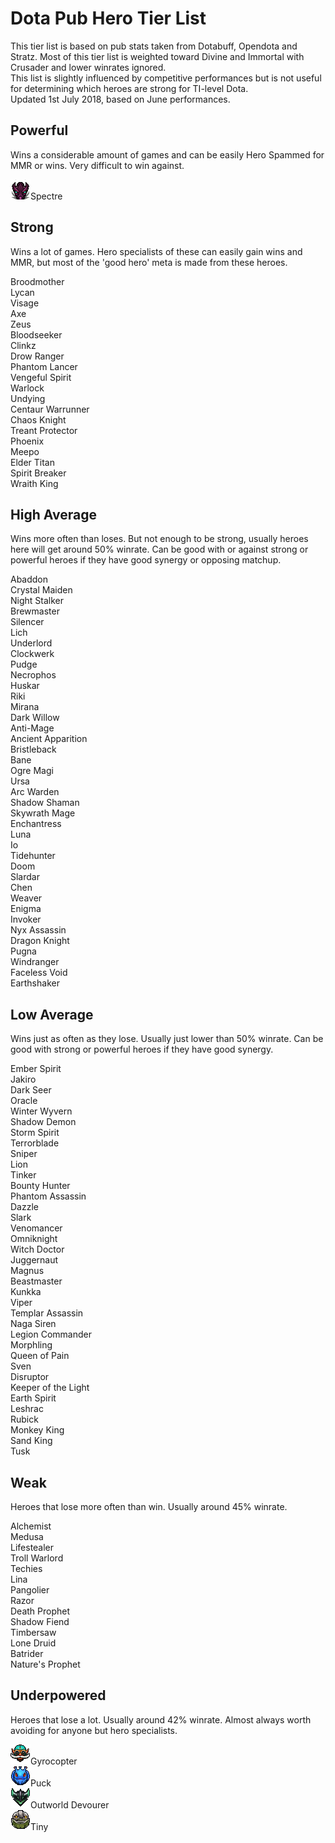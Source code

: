 # Dota Pub Hero Tier List
This tier list is based on pub stats taken from Dotabuff, Opendota and Stratz. Most of this tier list is weighted toward Divine and Immortal with Crusader and lower winrates ignored.  
This list is slightly influenced by competitive performances but is not useful for determining which heroes are strong for TI-level Dota.  
Updated 1st July 2018, based on June performances.
## Powerful
Wins a considerable amount of games and can be easily Hero Spammed for MMR or wins. Very difficult to win against.

![Spectre](/images/miniheroes/spectre.png)Spectre

## Strong
Wins a lot of games. Hero specialists of these can easily gain wins and MMR, but most of the 'good hero' meta is made from these heroes.

Broodmother  
Lycan  
Visage  
Axe  
Zeus  
Bloodseeker  
Clinkz  
Drow Ranger  
Phantom Lancer  
Vengeful Spirit  
Warlock  
Undying  
Centaur Warrunner  
Chaos Knight  
Treant Protector  
Phoenix  
Meepo  
Elder Titan  
Spirit Breaker  
Wraith King  

## High Average
Wins more often than loses. But not enough to be strong, usually heroes here will get around 50% winrate. Can be good with or against strong or powerful heroes if they have good synergy or opposing matchup.

Abaddon  
Crystal Maiden  
Night Stalker  
Brewmaster  
Silencer  
Lich  
Underlord  
Clockwerk  
Pudge  
Necrophos  
Huskar  
Riki  
Mirana  
Dark Willow  
Anti-Mage  
Ancient Apparition  
Bristleback  
Bane  
Ogre Magi  
Ursa  
Arc Warden  
Shadow Shaman  
Skywrath Mage  
Enchantress  
Luna  
Io  
Tidehunter  
Doom  
Slardar  
Chen  
Weaver  
Enigma  
Invoker  
Nyx Assassin  
Dragon Knight  
Pugna  
Windranger  
Faceless Void  
Earthshaker  

## Low Average
Wins just as often as they lose. Usually just lower than 50% winrate. Can be good with strong or powerful heroes if they have good synergy.

Ember Spirit  
Jakiro  
Dark Seer  
Oracle  
Winter Wyvern  
Shadow Demon  
Storm Spirit  
Terrorblade  
Sniper  
Lion  
Tinker  
Bounty Hunter  
Phantom Assassin  
Dazzle  
Slark  
Venomancer  
Omniknight  
Witch Doctor  
Juggernaut  
Magnus  
Beastmaster  
Kunkka  
Viper  
Templar Assassin  
Naga Siren  
Legion Commander  
Morphling  
Queen of Pain  
Sven  
Disruptor  
Keeper of the Light  
Earth Spirit  
Leshrac  
Rubick  
Monkey King  
Sand King  
Tusk  

## Weak
Heroes that lose more often than win. Usually around 45% winrate.

Alchemist  
Medusa  
Lifestealer  
Troll Warlord  
Techies  
Lina  
Pangolier  
Razor  
Death Prophet  
Shadow Fiend  
Timbersaw  
Lone Druid  
Batrider  
Nature's Prophet  

## Underpowered
Heroes that lose a lot. Usually around 42% winrate. Almost always worth avoiding for anyone but hero specialists.

![Gyro](/images/miniheroes/gyrocopter.png)Gyrocopter  
![Puck](/images/miniheroes/puck.png)Puck  
![OD](/images/miniheroes/obsidian_destroyer.png)Outworld Devourer  
![Tiny](/images/miniheroes/tiny.png)Tiny  

